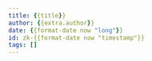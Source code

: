```yaml
---
title: {{title}}
author: {{extra.author}}
date: {{format-date now "long"}}
id: zk-{{format-date now "timestamp"}}
tags: []
---
```



